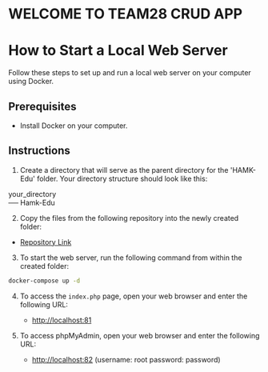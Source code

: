 # WELCOME TO TEAM28 CRUD APP

# How to Start a Local Web Server

Follow these steps to set up and run a local web server on your computer using Docker.

## Prerequisites
- Install Docker on your computer.

## Instructions

1. Create a directory that will serve as the parent directory for the 'HAMK-Edu' folder. Your directory structure should look like this:

your_directory  
── Hamk-Edu

2. Copy the files from the following repository into the newly created folder:
- [Repository Link](https://github.com/dipaish/web-dev-env)

3. To start the web server, run the following command from within the created folder:

```bash
docker-compose up -d
```

4. To access the `index.php` page, open your web browser and enter the following URL:
   - [http://localhost:81](http://localhost:81)

5. To access phpMyAdmin, open your web browser and enter the following URL:
   - [http://localhost:82](http://localhost:82)	
   	(username: root
	 password: password)
